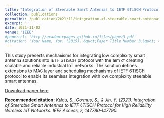 ```yaml
---
title: "Integration of Steerable Smart Antennas to IETF 6TiSCH Protocol for High Reliability Wireless IoT Networks"
collection: publications
permalink: /publication/2021/11/integration-of-steerable-smart-antennas-to-ietf-six-tisch
excerpt: ''
date: 2021-11-02
venue: 'IEEE'
#paperurl: 'http://academicpages.github.io/files/paper3.pdf'
#citation: 'Your Name, You. (2015). &quot;Paper Title Number 3.&quot; <i>Journal 1</i>. 1(3).'
---
```

This study presents mechanisms for integrating low complexity smart antenna solutions into IETF 6TiSCH protocol with the aim of creating scalable and reliable industrial IoT networks. The solution defines extensions to MAC layer and scheduling mechanisms of IETF 6TiSCH protocol to enable its seamless integration with low complexity steerable smart antennas.

[Download paper here](https://ieeexplore.ieee.org/abstract/document/9599684)

<b>Recommended citation:</b> *Kulcu, S., Gormus, S., & Jin, Y. (2021). Integration of Steerable Smart Antennas to IETF 6TiSCH Protocol for High Reliability Wireless IoT Networks. IEEE Access, 9, 147780-147790.*
